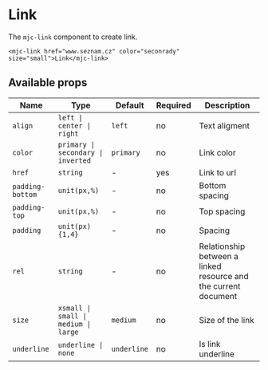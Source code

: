 # Link

The `mjc-link` component to create link.

```mjml
<mjc-link href="www.seznam.cz" color="seconrady" size="small">Link</mjc-link>
```

## Available props

| Name             | Type                                 | Default     | Required | Description                                                     |
| ---------------- | ------------------------------------ | ----------- | -------- | --------------------------------------------------------------- |
| `align`          | `left \| center \| right`            | `left`      | no       | Text aligment                                                   |
| `color`          | `primary \| secondary \| inverted`   | `primary`   | no       | Link color                                                      |
| `href`           | `string`                             | -           | yes      | Link to url                                                     |
| `padding-bottom` | `unit(px,%)`                         | -           | no       | Bottom spacing                                                  |
| `padding-top`    | `unit(px,%)`                         | -           | no       | Top spacing                                                     |
| `padding`        | `unit(px){1,4}`                      | -           | no       | Spacing                                                         |
| `rel`            | `string`                             | -           | no       | Relationship between a linked resource and the current document |
| `size`           | `xsmall \| small \| medium \| large` | `medium`    | no       | Size of the link                                                |
| `underline`      | `underline \| none`                  | `underline` | no       | Is link underline                                               |
